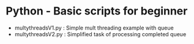 # Python - Basic scripts for beginner

- multythreadsV1.py  : Simple mult threading example with queue
- multythreadsV2.py  : Simplified task of processing completed queue
